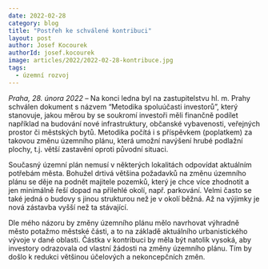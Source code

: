 ```yaml
---
date: 2022-02-28
category: blog
title: "Postřeh ke schválené kontribuci"
layout: post
author: Josef Kocourek
authorId: josef.kocourek
image: articles/2022/2022-02-28-kontribuce.jpg
tags: 
  - územní rozvoj
---
```


*Praha, 28. února 2022* – Na konci ledna byl na zastupitelstvu hl. m. Prahy schválen dokument s názvem “Metodika spoluúčasti investorů”, který stanovuje, jakou měrou by se soukromí investoři měli finančně podílet například na budování nové infrastruktury, občanské vybavenosti, veřejných prostor či městských bytů. Metodika počítá i s příspěvkem (poplatkem) za takovou změnu územního plánu, která umožní navýšení hrubé podlažní plochy, t.j. větší zastavění oproti původní situaci.

Současný územní plán nemusí v některých lokalitách odpovídat aktuálním potřebám města. Bohužel drtivá většina požadavků na změnu územního plánu se děje na podnět majitele pozemků, který je chce více zhodnotit a jen minimálně řeší dopad na přilehlé okolí, např. parkování. Velmi často se také jedná o budovy s jinou strukturou než je v okolí běžná. Až na výjimky je nová zástavba vyšší než ta stávající.

Dle mého názoru by změny územního plánu mělo navrhovat výhradně město potažmo městské části, a to na základě aktuálního urbanistického vývoje v dané oblasti. Částka v kontribuci by měla být natolik vysoká, aby investory odrazovala od vlastní žádosti na změny územního plánu. Tím by došlo k redukci většinou účelových a nekoncepčních změn.
